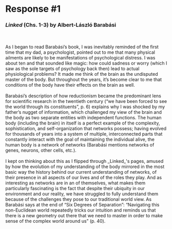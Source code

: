 # Response #1
### _Linked_ (Chs. 1-3) by Albert-László Barabási
<br/>
<br/>
As I began to read Barabási’s book, I was inevitably reminded of the first time that my dad, a psychologist, pointed out to me that many physical ailments are likely to be manifestations of psychological distress. I was about ten and that sounded like magic: how could sadness or worry (which I saw as the sole targets of psychology back then) lead to actual physiological problems? It made me think of the brain as the undisputed master of the body. But throughout the years, it’s become clear to me that conditions of the body have their effects on the brain as well. 
<br/>
<br/>
Barabási’s description of how reductionism became the predominant lens for scientific research in the twentieth century (“we have been forced to see the world through its constituents”, p. 6) explains why I was shocked by my father’s nugget of information, which challenged my view of the brain and the body as two separate entities with independent functions. The human body (including the brain) in itself is a perfect example of the complexity, sophistication, and self-organization that networks possess; having evolved for thousands of years into a system of multiple, interconnected parts that constantly interact with the goal of maintaining the individual alive, the human body is a network of networks (Barabási mentions networks of genes, neurons, other cells, etc.). 
<br/>
<br/>
I kept on thinking about this as I flipped through _Linked_'s pages, amused by how the evolution of my understanding of the body mirrored in the most basic way the history behind our current understanding of networks, of their presence in all aspects of our lives and of the roles they play. And as interesting as networks are in an of themselves, what makes them particularly fascinating is the fact that despite their ubiquity in our environment and our reality, we have struggled to fully understand them because of the challenges they pose to our traditional world view. As Barabási says at the end of “Six Degrees of Separation”: “Navigating this non-Euclidean world repeatedly tricks our intuition and reminds us that there is a new geometry out there that we need to master in order to make sense of the complex world around us” (p. 40). 

